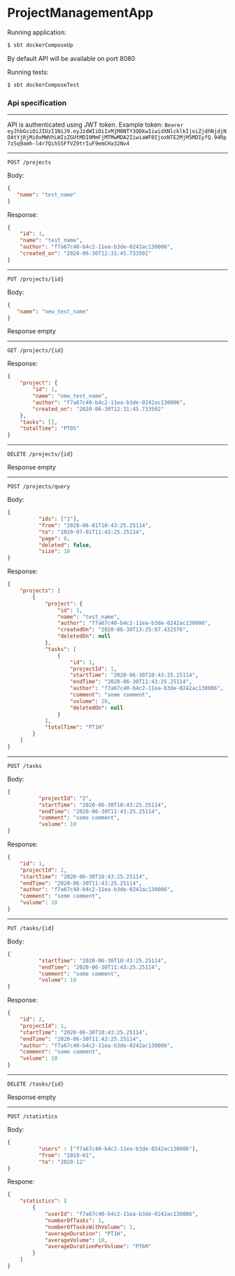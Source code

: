 # ProjectManagementApp

Running application:
```sh
$ sbt dockerComposeUp
```
By default API will be available on port 8080

Running tests:
```sh
$ sbt dockerComposeTest
```

### Api specification

---

API is authenticated using JWT token. Example token:
`Bearer eyJhbGciOiJIUzI1NiJ9.eyJzdWIiOiIxMjM0NTY3ODkwIiwidXNlcklkIjoiZjdhNjdjNDAtYjRjMi0xMWVhLWIzZGUtMDI0MmFjMTMwMDA2IiwiaWF0IjoxNTE2MjM5MDIyfQ.94Rp7zSq9amh-l4r7QihSSFfVZ9trIuF9emCHa32Nv4`

---

`POST /projects`

Body:
```json
{
   "name": "test_name"
}
```

Response:

```json
{
    "id": 1,
    "name": "test_name",
    "author": "f7a67c40-b4c2-11ea-b3de-0242ac130006",
    "created_on": "2020-06-30T12:31:45.733502"
}
```

---

`PUT /projects/{id}`

Body:
```json
{
   "name": "new_test_name"
}
```

Response empty


---

`GET /projects/{id}`

Response:
```json
{
    "project": {
        "id": 1,
        "name": "new_test_name",
        "author": "f7a67c40-b4c2-11ea-b3de-0242ac130006",
        "created_on": "2020-06-30T12:31:45.733502"
    },
    "tasks": [],
    "totalTime": "PT0S"
}
```

---

`DELETE /projects/{id}`

Response empty

---

`POST /projects/query`

Body:
```json
{
	      "ids": ["1"],
	      "from": "2020-06-01T10:43:25.25114",
	      "to": "2020-07-01T11:43:25.25114",
		  "page": 0,
		  "deleted": false,
		  "size": 10
}
```
Response:
```json
{
    "projects": [
        {
            "project": {
                "id": 1,
                "name": "test_name",
                "author": "f7a67c40-b4c2-11ea-b3de-0242ac130006",
                "createdOn": "2020-06-30T13:25:07.432576",
                "deletedOn": null
            },
            "tasks": [
                {
                    "id": 1,
                    "projectId": 1,
                    "startTime": "2020-06-30T10:43:25.25114",
                    "endTime": "2020-06-30T11:43:25.25114",
                    "author": "f7a67c40-b4c2-11ea-b3de-0242ac130006",
                    "comment": "some comment",
                    "volume": 10,
                    "deletedOn": null
                }
            ],
            "totalTime": "PT1H"
        }
    ]
}
```
---

`POST /tasks`

Body:
```json
{
	      "projectId": "2",
	      "startTime": "2020-06-30T10:43:25.25114",
	      "endTime": "2020-06-30T11:43:25.25114",
		  "comment": "some comment",
		  "volume": 10
}
```
Response:
```json
{
    "id": 1,
    "projectId": 2,
    "startTime": "2020-06-30T10:43:25.25114",
    "endTime": "2020-06-30T11:43:25.25114",
    "author": "f7a67c40-b4c2-11ea-b3de-0242ac130006",
    "comment": "some comment",
    "volume": 10
}
```

---

`PUT /tasks/{id}`

Body:
```json
{
	      "startTime": "2020-06-30T10:43:25.25114",
	      "endTime": "2020-06-30T11:43:25.25114",
		  "comment": "some comment",
		  "volume": 10
}
```
Response:
```json
{
    "id": 2,
    "projectId": 1,
    "startTime": "2020-06-30T10:43:25.25114",
    "endTime": "2020-06-30T11:43:25.25114",
    "author": "f7a67c40-b4c2-11ea-b3de-0242ac130006",
    "comment": "some comment",
    "volume": 10
}
```

---

`DELETE /tasks/{id}`

Response empty

---

`POST /statistics`

Body:
```json
{
	      "users" : ["f7a67c40-b4c2-11ea-b3de-0242ac130006"],
	      "from": "2019-01",
	      "to": "2020-12"
}
```
Respone:
```json
{
    "statistics": [
        {
            "userId": "f7a67c40-b4c2-11ea-b3de-0242ac130006",
            "numberOfTasks": 1,
            "numberOfTasksWithVolume": 1,
            "averageDuration": "PT1H",
            "averageVolume": 10,
            "averageDurationPerVolume": "PT6M"
        }
    ]
}
```